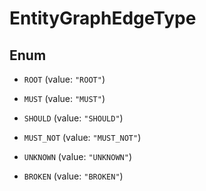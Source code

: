 

# EntityGraphEdgeType

## Enum


* `ROOT` (value: `"ROOT"`)

* `MUST` (value: `"MUST"`)

* `SHOULD` (value: `"SHOULD"`)

* `MUST_NOT` (value: `"MUST_NOT"`)

* `UNKNOWN` (value: `"UNKNOWN"`)

* `BROKEN` (value: `"BROKEN"`)



